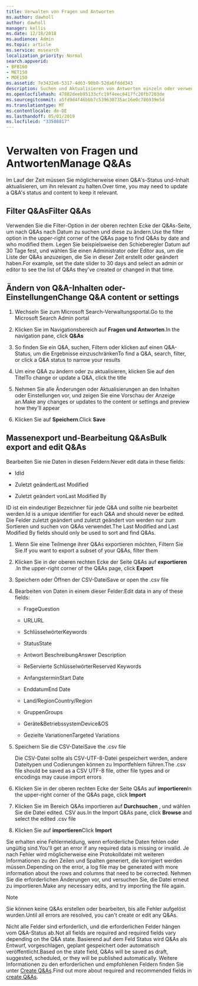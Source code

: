 ```yaml
---
title: Verwalten von Fragen und Antworten
ms.author: dawholl
author: dawholl
manager: kellis
ms.date: 12/18/2018
ms.audience: Admin
ms.topic: article
ms.service: mssearch
localization_priority: Normal
search.appverid:
- BFB160
- MET150
- MOE150
ms.assetid: 7e3432e6-5317-4d63-90b0-52da6fddd343
description: Suchen und Aktualisieren von Antworten einzeln oder verwenden der verfügbaren Microsoft-Such Tools, um Sie alle gleichzeitig zu bearbeiten
ms.openlocfilehash: 47882deeb95133cfc19f4eec6417fc20fb7203de
ms.sourcegitcommit: a5fd9d4f46bbb7c539630735ac16e0c786939e5d
ms.translationtype: MT
ms.contentlocale: de-DE
ms.lasthandoff: 05/01/2019
ms.locfileid: "33508817"
---
```

# <a name="manage-qas"></a><span data-ttu-id="f6951-103">Verwalten von Fragen und Antworten</span><span class="sxs-lookup"><span data-stu-id="f6951-103">Manage Q&As</span></span>

<span data-ttu-id="f6951-104">Im Lauf der Zeit müssen Sie möglicherweise einen Q&A's-Status und-Inhalt aktualisieren, um ihn relevant zu halten.</span><span class="sxs-lookup"><span data-stu-id="f6951-104">Over time, you may need to update a Q&A's status and content to keep it relevant.</span></span>
  
## <a name="filter-qas"></a><span data-ttu-id="f6951-105">Filter Q&As</span><span class="sxs-lookup"><span data-stu-id="f6951-105">Filter Q&As</span></span>

<span data-ttu-id="f6951-106">Verwenden Sie die Filter-Option in der oberen rechten Ecke der Q&As-Seite, um nach Q&As nach Datum zu suchen und diese zu ändern.</span><span class="sxs-lookup"><span data-stu-id="f6951-106">Use the filter option in the upper-right corner of the Q&As page to find Q&As by date and who modified them.</span></span> <span data-ttu-id="f6951-107">Legen Sie beispielsweise den Schieberegler Datum auf 30 Tage fest, und wählen Sie einen Administrator oder Editor aus, um die Liste der Q&As anzuzeigen, die Sie in dieser Zeit erstellt oder geändert haben.</span><span class="sxs-lookup"><span data-stu-id="f6951-107">For example, set the date slider to 30 days and select an admin or editor to see the list of Q&As they've created or changed in that time.</span></span>
  
## <a name="change-qa-content-or-settings"></a><span data-ttu-id="f6951-108">Ändern von Q&A-Inhalten oder-Einstellungen</span><span class="sxs-lookup"><span data-stu-id="f6951-108">Change Q&A content or settings</span></span>

1. <span data-ttu-id="f6951-109">Wechseln Sie zum Microsoft Search-Verwaltungsportal.</span><span class="sxs-lookup"><span data-stu-id="f6951-109">Go to the Microsoft Search Admin portal</span></span>
    
2. <span data-ttu-id="f6951-110">Klicken Sie im Navigationsbereich auf **Fragen und Antworten**.</span><span class="sxs-lookup"><span data-stu-id="f6951-110">In the navigation pane, click **Q&As**</span></span>
    
3. <span data-ttu-id="f6951-111">So finden Sie ein Q&A, suchen, Filtern oder klicken auf einen Q&A-Status, um die Ergebnisse einzuschränken</span><span class="sxs-lookup"><span data-stu-id="f6951-111">To find a Q&A, search, filter, or click a Q&A status to narrow your results</span></span>
    
4. <span data-ttu-id="f6951-112">Um eine Q&A zu ändern oder zu aktualisieren, klicken Sie auf den Titel</span><span class="sxs-lookup"><span data-stu-id="f6951-112">To change or update a Q&A, click the title</span></span>
    
5. <span data-ttu-id="f6951-113">Nehmen Sie alle Änderungen oder Aktualisierungen an den Inhalten oder Einstellungen vor, und zeigen Sie eine Vorschau der Anzeige an.</span><span class="sxs-lookup"><span data-stu-id="f6951-113">Make any changes or updates to the content or settings and preview how they'll appear</span></span>
    
6. <span data-ttu-id="f6951-114">Klicken Sie auf **Speichern**.</span><span class="sxs-lookup"><span data-stu-id="f6951-114">Click **Save**</span></span>
    
## <a name="bulk-export-and-edit-qas"></a><span data-ttu-id="f6951-115">Massenexport und-Bearbeitung Q&As</span><span class="sxs-lookup"><span data-stu-id="f6951-115">Bulk export and edit Q&As</span></span>

<span data-ttu-id="f6951-116">Bearbeiten Sie nie Daten in diesen Feldern:</span><span class="sxs-lookup"><span data-stu-id="f6951-116">Never edit data in these fields:</span></span>
  
- <span data-ttu-id="f6951-117">Id</span><span class="sxs-lookup"><span data-stu-id="f6951-117">Id</span></span>
    
- <span data-ttu-id="f6951-118">Zuletzt geändert</span><span class="sxs-lookup"><span data-stu-id="f6951-118">Last Modified</span></span>
    
- <span data-ttu-id="f6951-119">Zuletzt geändert von</span><span class="sxs-lookup"><span data-stu-id="f6951-119">Last Modified By</span></span>
    
<span data-ttu-id="f6951-120">ID ist ein eindeutiger Bezeichner für jede Q&A und sollte nie bearbeitet werden.</span><span class="sxs-lookup"><span data-stu-id="f6951-120">Id is a unique identifier for each Q&A and should never be edited.</span></span> <span data-ttu-id="f6951-121">Die Felder zuletzt geändert und zuletzt geändert von werden nur zum Sortieren und suchen von Q&As verwendet.</span><span class="sxs-lookup"><span data-stu-id="f6951-121">The Last Modified and Last Modified By fields should only be used to sort and find Q&As.</span></span>
  
1. <span data-ttu-id="f6951-122">Wenn Sie eine Teilmenge ihrer Q&As exportieren möchten, Filtern Sie Sie.</span><span class="sxs-lookup"><span data-stu-id="f6951-122">If you want to export a subset of your Q&As, filter them</span></span>
    
2. <span data-ttu-id="f6951-123">Klicken Sie in der oberen rechten Ecke der Seite Q&As auf **exportieren** .</span><span class="sxs-lookup"><span data-stu-id="f6951-123">In the upper-right corner of the Q&As page, click **Export**</span></span>
    
3. <span data-ttu-id="f6951-124">Speichern oder Öffnen der CSV-Datei</span><span class="sxs-lookup"><span data-stu-id="f6951-124">Save or open the .csv file</span></span>
    
4. <span data-ttu-id="f6951-125">Bearbeiten von Daten in einem dieser Felder:</span><span class="sxs-lookup"><span data-stu-id="f6951-125">Edit data in any of these fields:</span></span>
    
   - <span data-ttu-id="f6951-126">Frage</span><span class="sxs-lookup"><span data-stu-id="f6951-126">Question</span></span>
    
   - <span data-ttu-id="f6951-127">URL</span><span class="sxs-lookup"><span data-stu-id="f6951-127">URL</span></span>
      
   - <span data-ttu-id="f6951-128">Schlüsselwörter</span><span class="sxs-lookup"><span data-stu-id="f6951-128">Keywords</span></span>
    
   - <span data-ttu-id="f6951-129">Status</span><span class="sxs-lookup"><span data-stu-id="f6951-129">State</span></span>
    
   - <span data-ttu-id="f6951-130">Antwort Beschreibung</span><span class="sxs-lookup"><span data-stu-id="f6951-130">Answer Description</span></span>
    
   - <span data-ttu-id="f6951-131">ReServierte Schlüsselwörter</span><span class="sxs-lookup"><span data-stu-id="f6951-131">Reserved Keywords</span></span>
    
   - <span data-ttu-id="f6951-132">Anfangstermin</span><span class="sxs-lookup"><span data-stu-id="f6951-132">Start Date</span></span>
    
   - <span data-ttu-id="f6951-133">Enddatum</span><span class="sxs-lookup"><span data-stu-id="f6951-133">End Date</span></span>
    
   - <span data-ttu-id="f6951-134">Land/Region</span><span class="sxs-lookup"><span data-stu-id="f6951-134">Country/Region</span></span>
    
   - <span data-ttu-id="f6951-135">Gruppen</span><span class="sxs-lookup"><span data-stu-id="f6951-135">Groups</span></span>
    
   - <span data-ttu-id="f6951-136">Geräte&amp;Betriebssystem</span><span class="sxs-lookup"><span data-stu-id="f6951-136">Device&amp;OS</span></span>
    
   - <span data-ttu-id="f6951-137">Gezielte Variationen</span><span class="sxs-lookup"><span data-stu-id="f6951-137">Targeted Variations</span></span>
    
5. <span data-ttu-id="f6951-138">Speichern Sie die CSV-Datei</span><span class="sxs-lookup"><span data-stu-id="f6951-138">Save the .csv file</span></span>

    <span data-ttu-id="f6951-139">Die CSV-Datei sollte als CSV-UTF-8-Datei gespeichert werden, andere Dateitypen und Codierungen können zu Importfehlern führen.</span><span class="sxs-lookup"><span data-stu-id="f6951-139">The .csv file should be saved as a CSV UTF-8 file, other file types and or encodings may cause import errors</span></span>
    
6. <span data-ttu-id="f6951-140">Klicken Sie in der oberen rechten Ecke der Seite Q&As auf **importieren**</span><span class="sxs-lookup"><span data-stu-id="f6951-140">In the upper-right corner of the Q&As page, click **Import**</span></span>
    
7. <span data-ttu-id="f6951-141">Klicken Sie im Bereich Q&As importieren auf **Durchsuchen** , und wählen Sie die Datei edited. CSV aus.</span><span class="sxs-lookup"><span data-stu-id="f6951-141">In the Import Q&As pane, click **Browse** and select the edited .csv file</span></span> 
    
8. <span data-ttu-id="f6951-142">Klicken Sie auf **importieren**</span><span class="sxs-lookup"><span data-stu-id="f6951-142">Click **Import**</span></span>
    
<span data-ttu-id="f6951-143">Sie erhalten eine Fehlermeldung, wenn erforderliche Daten fehlen oder ungültig sind.</span><span class="sxs-lookup"><span data-stu-id="f6951-143">You'll get an error if any required data is missing or invalid.</span></span> <span data-ttu-id="f6951-144">Je nach Fehler wird möglicherweise eine Protokolldatei mit weiteren Informationen zu den Zeilen und Spalten generiert, die korrigiert werden müssen.</span><span class="sxs-lookup"><span data-stu-id="f6951-144">Depending on the error, a log file may be generated with more information about the rows and columns that need to be corrected.</span></span> <span data-ttu-id="f6951-145">Nehmen Sie die erforderlichen Änderungen vor, und versuchen Sie, die Datei erneut zu importieren.</span><span class="sxs-lookup"><span data-stu-id="f6951-145">Make any necessary edits, and try importing the file again.</span></span>
  
> [!NOTE]
> <span data-ttu-id="f6951-146">Sie können keine Q&As erstellen oder bearbeiten, bis alle Fehler aufgelöst wurden.</span><span class="sxs-lookup"><span data-stu-id="f6951-146">Until all errors are resolved, you can't create or edit any Q&As.</span></span> 
  
<span data-ttu-id="f6951-147">Nicht alle Felder sind erforderlich, und die erforderlichen Felder hängen vom Q&A-Status ab.</span><span class="sxs-lookup"><span data-stu-id="f6951-147">Not all fields are required and required fields vary depending on the Q&A state.</span></span> <span data-ttu-id="f6951-148">Basierend auf dem Feld Status wird Q&As als Entwurf, vorgeschlagen, geplant gespeichert oder automatisch veröffentlicht.</span><span class="sxs-lookup"><span data-stu-id="f6951-148">Based on the state field, Q&As will be saved as draft, suggested, scheduled, or they will be published automatically.</span></span> <span data-ttu-id="f6951-149">Weitere Informationen zu den erforderlichen und empfohlenen Feldern finden Sie unter [Create Q&As](create-qas.md).</span><span class="sxs-lookup"><span data-stu-id="f6951-149">Find out more about required and recommended fields in [create Q&As](create-qas.md).</span></span>

  

